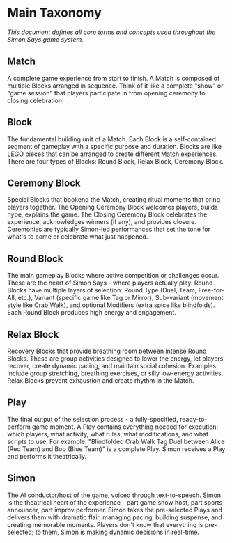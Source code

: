 # Main Taxonomy

*This document defines all core terms and concepts used throughout the Simon Says game system.*

## Match
A complete game experience from start to finish. A Match is composed of multiple Blocks arranged in sequence. Think of it like a complete "show" or "game session" that players participate in from opening ceremony to closing celebration.

## Block
The fundamental building unit of a Match. Each Block is a self-contained segment of gameplay with a specific purpose and duration. Blocks are like LEGO pieces that can be arranged to create different Match experiences. There are four types of Blocks: Round Block, Relax Block, Ceremony Block.

## Ceremony Block
Special Blocks that bookend the Match, creating ritual moments that bring players together. The Opening Ceremony Block welcomes players, builds hype, explains the game. The Closing Ceremony Block celebrates the experience, acknowledges winners (if any), and provides closure. Ceremonies are typically Simon-led performances that set the tone for what's to come or celebrate what just happened.

## Round Block
The main gameplay Blocks where active competition or challenges occur. These are the heart of Simon Says - where players actually play. Round Blocks have multiple layers of selection: Round Type (Duel, Team, Free-for-All, etc.), Variant (specific game like Tag or Mirror), Sub-variant (movement style like Crab Walk), and optional Modifiers (extra spice like blindfolds). Each Round Block produces high energy and engagement.

## Relax Block
Recovery Blocks that provide breathing room between intense Round Blocks. These are group activities designed to lower the energy, let players recover, create dynamic pacing, and maintain social cohesion. Examples include group stretching, breathing exercises, or silly low-energy activities. Relax Blocks prevent exhaustion and create rhythm in the Match.

## Play
The final output of the selection process - a fully-specified, ready-to-perform game moment. A Play contains everything needed for execution: which players, what activity, what rules, what modifications, and what scripts to use. For example: "Blindfolded Crab Walk Tag Duel between Alice (Red Team) and Bob (Blue Team)" is a complete Play. Simon receives a Play and performs it theatrically.

## Simon
The AI conductor/host of the game, voiced through text-to-speech. Simon is the theatrical heart of the experience - part game show host, part sports announcer, part improv performer. Simon takes the pre-selected Plays and delivers them with dramatic flair, managing pacing, building suspense, and creating memorable moments. Players don't know that everything is pre-selected; to them, Simon is making dynamic decisions in real-time.